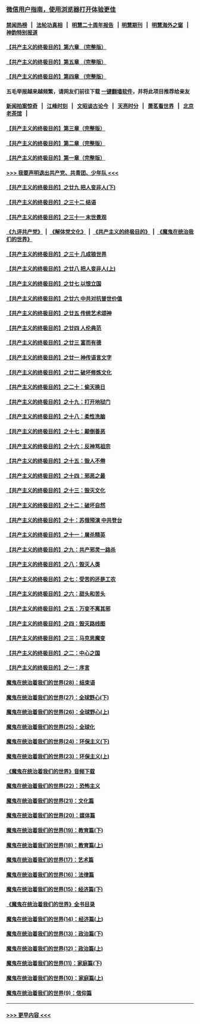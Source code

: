 ### [微信用户指南，使用浏览器打开体验更佳](https://github.com/gfw-breaker/banned-news1/blob/master/indexes/wechat-guide.md?t=0)
#### [禁闻热榜](热点新闻.md?t=0)  &nbsp;&nbsp;|&nbsp;&nbsp; [法轮功真相](https://github.com/gfw-breaker/truth/blob/master/README.md?t=0) &nbsp;&nbsp;|&nbsp;&nbsp; [明慧二十周年报告](https://github.com/gfw-breaker/mh-reports/blob/master/README.md?t=0) &nbsp;&nbsp;|&nbsp;&nbsp;[明慧期刊](https://github.com/gfw-breaker/mh-qikan) &nbsp;&nbsp;|&nbsp;&nbsp; [明慧海外之窗](https://github.com/gfw-breaker/mh-news/blob/master/README.md?t=0) &nbsp;&nbsp;|&nbsp;&nbsp; [神韵特别报道](https://github.com/gfw-breaker/mh-news/blob/master/shenyun.md?t=0)
#### [【共产主义的终极目的】第六章 （完整版）](../pages/nsc422/n11428913.md?t=02171956) 
#### [【共产主义的终极目的】第五章 （完整版）](../pages/nsc422/n11428912.md?t=02171956) 
#### [【共产主义的终极目的】第四章 （完整版）](../pages/nsc422/n11428907.md?t=02171956) 
#### 五毛举报越来越频繁，请网友们前往下载 [一键翻墙软件](https://github.com/gfw-breaker/ssr-accounts)，并将此项目推荐给亲友
#### [新闻拍案惊奇](https://github.com/gfw-breaker/banned-news1/blob/master/pages/link4.md) &nbsp;&nbsp;|&nbsp;&nbsp; [江峰时刻](https://github.com/gfw-breaker/banned-news1/blob/master/pages/link4.md) &nbsp;&nbsp;|&nbsp;&nbsp; [文昭谈古论今](https://github.com/gfw-breaker/banned-news1/blob/master/pages/link4.md) &nbsp;&nbsp;|&nbsp;&nbsp; [天亮时分](https://github.com/gfw-breaker/banned-news1/blob/master/pages/link4.md) &nbsp;&nbsp;|&nbsp;&nbsp; [萧茗看世界](https://github.com/gfw-breaker/banned-news1/blob/master/pages/link4.md) &nbsp;&nbsp;|&nbsp;&nbsp; [北京老茶馆](https://github.com/gfw-breaker/banned-news1/blob/master/pages/link4.md) &nbsp;&nbsp;|&nbsp;&nbsp; 
#### [【共产主义的终极目的】第三章（完整版）](../pages/nsc422/n11428848.md?t=02171956) 
#### [【共产主义的终极目的】第二章（完整版）](../pages/nsc422/n11428831.md?t=02171956) 
#### [【共产主义的终极目的】第一章（完整版）](../pages/nsc422/n11417651.md?t=02171956) 
#### [>>> 我要声明退出共产党、共青团、少年队 <<<](https://github.com/begood0513/goodnews/blob/master/quit/letter.md) 
#### [【共产主义的终极目的】之廿九 把人变非人(下)](../pages/nsc422/n11344140.md?t=02171956) 
#### [【共产主义的终极目的】之三十二 结语](../pages/nsc422/n11360535.md?t=02171956) 
#### [【共产主义的终极目的】之三十一 末世景观](../pages/nsc422/n11351129.md?t=02171956) 
#### [《九评共产党》](https://github.com/begood0513/9ping.md/blob/master/README.md) &nbsp;|&nbsp; [《解体党文化》](../../../../jtdwh.md/blob/master/README.md)  &nbsp;|&nbsp; [《共产主义的终极目的》](../../../../gczydzjmd.md/blob/master/README.md) &nbsp;|&nbsp; [《魔鬼在统治我们的世界》](../../../../mgztzwmdsj.md/blob/master/README.md) 
#### [【共产主义的终极目的】之三十 几成狼世界](../pages/nsc422/n11348280.md?t=02171956) 
#### [【共产主义的终极目的】之廿八 把人变非人(上)](../pages/nsc422/n11340492.md?t=02171956) 
#### [【共产主义的终极目的】之廿七 以恨立国](../pages/nsc422/n11336944.md?t=02171956) 
#### [【共产主义的终极目的】之廿六 中共对抗普世价值](../pages/nsc422/n11324785.md?t=02171956) 
#### [【共产主义的终极目的】之廿五 传统艺术颂神](../pages/nsc422/n11296396.md?t=02171956) 
#### [【共产主义的终极目的】之廿四 人伦典范](../pages/nsc422/n11296397.md?t=02171956) 
#### [【共产主义的终极目的】之廿三 富而有德](../pages/nsc422/n11283598.md?t=02171956) 
#### [【共产主义的终极目的】之廿一 神传语言文字](../pages/nsc422/n11263265.md?t=02171956) 
#### [【共产主义的终极目的】之廿二 破坏修炼文化](../pages/nsc422/n11245728.md?t=02171956) 
#### [【共产主义的终极目的】之二十：偷天换日](../pages/nsc422/n11238846.md?t=02171956) 
#### [【共产主义的终极目的】之十九：打开地狱门](../pages/nsc422/n11206376.md?t=02171956) 
#### [【共产主义的终极目的】之十八：柔性洗脑](../pages/nsc422/n11199994.md?t=02171956) 
#### [【共产主义的终极目的】之十七：颠倒善恶](../pages/nsc422/n11179782.md?t=02171956) 
#### [【共产主义的终极目的】之十六：反神骂祖宗](../pages/nsc422/n11166798.md?t=02171956) 
#### [【共产主义的终极目的】之十五：毁人不倦](../pages/nsc422/n11166792.md?t=02171956) 
#### [【共产主义的终极目的】之十四：邪恶之最](../pages/nsc422/n11150249.md?t=02171956) 
#### [【共产主义的终极目的】之十三：毁灭文化](../pages/nsc422/n11135227.md?t=02171956) 
#### [【共产主义的终极目的】之十二：破坏自然](../pages/nsc422/n11135214.md?t=02171956) 
#### [【共产主义的终极目的】之十：苏俄预演 中共登台](../pages/nsc422/n11118424.md?t=02171956) 
#### [【共产主义的终极目的】之十一：屠杀精英](../pages/nsc422/n11118442.md?t=02171956) 
#### [【共产主义的终极目的】之九：共产邪灵一路杀](../pages/nsc422/n11114139.md?t=02171956) 
#### [【共产主义的终极目的】之八：毁灭人类](../pages/nsc422/n11108503.md?t=02171956) 
#### [【共产主义的终极目的】之七：受苦的还是工农](../pages/nsc422/n11101809.md?t=02171956) 
#### [【共产主义的终极目的】之六：甜头和苦头](../pages/nsc422/n11096971.md?t=02171956) 
#### [【共产主义的终极目的】之五：万变不离其邪](../pages/nsc422/n11091285.md?t=02171956) 
#### [【共产主义的终极目的】之四：毁灭路线图](../pages/nsc422/n11086284.md?t=02171956) 
#### [【共产主义的终极目的】之三：马克思魔变](../pages/nsc422/n11061941.md?t=02171956) 
#### [【共产主义的终极目的】之二：中心之国](../pages/nsc422/n11047728.md?t=02171956) 
#### [【共产主义的终极目的】之一：序言](../pages/nsc422/n11086077.md?t=02171956) 
#### [魔鬼在统治着我们的世界(28)：结束语](../pages/nsc422/n10936246.md?t=02171956) 
#### [魔鬼在统治着我们的世界(27)：全球野心(下)](../pages/nsc422/n10928319.md?t=02171956) 
#### [魔鬼在统治着我们的世界(26)：全球野心(上)](../pages/nsc422/n10900318.md?t=02171956) 
#### [魔鬼在统治着我们的世界(25)：全球化](../pages/nsc422/n10788205.md?t=02171956) 
#### [魔鬼在统治着我们的世界(24)：环保主义(下)](../pages/nsc422/n10695307.md?t=02171956) 
#### [魔鬼在统治着我们的世界(23)：环保主义(上)](../pages/nsc422/n10688613.md?t=02171956) 
#### [《魔鬼在统治着我们的世界》音频下载](../pages/nsc422/n10635553.md?t=02171956) 
#### [魔鬼在统治着我们的世界(22)：恐怖主义](../pages/nsc422/n10614727.md?t=02171956) 
#### [魔鬼在统治着我们的世界(21)：文化篇](../pages/nsc422/n10597706.md?t=02171956) 
#### [魔鬼在统治着我们的世界(20)：媒体篇](../pages/nsc422/n10586579.md?t=02171956) 
#### [魔鬼在统治着我们的世界(19)：教育篇(下)](../pages/nsc422/n10564808.md?t=02171956) 
#### [魔鬼在统治着我们的世界(18)：教育篇(上)](../pages/nsc422/n10526970.md?t=02171956) 
#### [魔鬼在统治着我们的世界(17)：艺术篇](../pages/nsc422/n10499093.md?t=02171956) 
#### [魔鬼在统治着我们的世界(16)：法律篇](../pages/nsc422/n10485969.md?t=02171956) 
#### [魔鬼在统治着我们的世界(15)：经济篇(下)](../pages/nsc422/n10469975.md?t=02171956) 
#### [《魔鬼在统治着我们的世界》全书目录](../pages/nsc422/n10464261.md?t=02171956) 
#### [魔鬼在统治着我们的世界(14)：经济篇(上)](../pages/nsc422/n10457370.md?t=02171956) 
#### [魔鬼在统治着我们的世界(13)：政治篇(下)](../pages/nsc422/n10448270.md?t=02171956) 
#### [魔鬼在统治着我们的世界(12)：政治篇(上)](../pages/nsc422/n10444576.md?t=02171956) 
#### [魔鬼在统治着我们的世界(11)：家庭篇(下)](../pages/nsc422/n10440961.md?t=02171956) 
#### [魔鬼在统治着我们的世界(10)：家庭篇(上)](../pages/nsc422/n10435448.md?t=02171956) 
#### [魔鬼在统治着我们的世界(9)：信仰篇](../pages/nsc422/n10432159.md?t=02171956) 

----
#### [ >>> 更早内容 <<< ](../indexes/nsc422-earlier.md)

